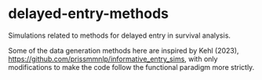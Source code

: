 # delayed-entry-methods
Simulations related to methods for delayed entry in survival analysis.

Some of the data generation methods here are inspired by Kehl (2023), https://github.com/prissmmnlp/informative_entry_sims, with only modifications to make the code follow the functional paradigm more strictly.